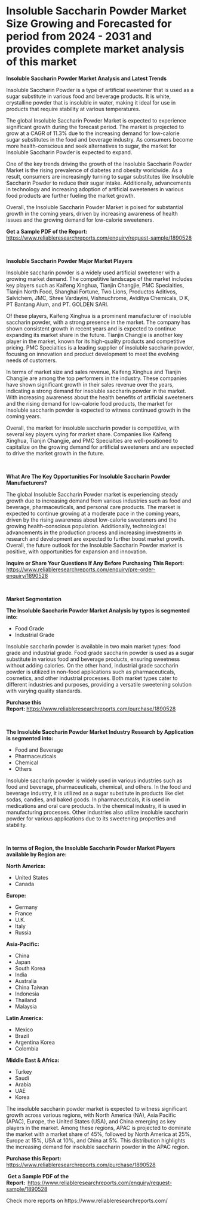 <p><h1>Insoluble Saccharin Powder Market Size Growing and Forecasted for period from 2024 - 2031 and provides complete market analysis of this market</h1></p><p><strong>Insoluble Saccharin Powder Market Analysis and Latest Trends</strong></p>
<p><p>Insoluble Saccharin Powder is a type of artificial sweetener that is used as a sugar substitute in various food and beverage products. It is white, crystalline powder that is insoluble in water, making it ideal for use in products that require stability at various temperatures.</p><p>The global Insoluble Saccharin Powder Market is expected to experience significant growth during the forecast period. The market is projected to grow at a CAGR of 11.3% due to the increasing demand for low-calorie sugar substitutes in the food and beverage industry. As consumers become more health-conscious and seek alternatives to sugar, the market for Insoluble Saccharin Powder is expected to expand.</p><p>One of the key trends driving the growth of the Insoluble Saccharin Powder Market is the rising prevalence of diabetes and obesity worldwide. As a result, consumers are increasingly turning to sugar substitutes like Insoluble Saccharin Powder to reduce their sugar intake. Additionally, advancements in technology and increasing adoption of artificial sweeteners in various food products are further fueling the market growth.</p><p>Overall, the Insoluble Saccharin Powder Market is poised for substantial growth in the coming years, driven by increasing awareness of health issues and the growing demand for low-calorie sweeteners.</p></p>
<p><strong>Get a Sample PDF of the Report:&nbsp;</strong> <a href="https://www.reliableresearchreports.com/enquiry/request-sample/1890528">https://www.reliableresearchreports.com/enquiry/request-sample/1890528</a></p>
<p>&nbsp;</p>
<p><strong>Insoluble Saccharin Powder Major Market Players</strong></p>
<p><p>Insoluble saccharin powder is a widely used artificial sweetener with a growing market demand. The competitive landscape of the market includes key players such as Kaifeng Xinghua, Tianjin Changjie, PMC Specialties, Tianjin North Food, Shanghai Fortune, Two Lions, Productos Aditivos, Salvichem, JMC, Shree Vardayini, Vishnuchrome, Aviditya Chemicals, D K, PT Bantang Alum, and PT. GOLDEN SARI.</p><p>Of these players, Kaifeng Xinghua is a prominent manufacturer of insoluble saccharin powder, with a strong presence in the market. The company has shown consistent growth in recent years and is expected to continue expanding its market share in the future. Tianjin Changjie is another key player in the market, known for its high-quality products and competitive pricing. PMC Specialties is a leading supplier of insoluble saccharin powder, focusing on innovation and product development to meet the evolving needs of customers.</p><p>In terms of market size and sales revenue, Kaifeng Xinghua and Tianjin Changjie are among the top performers in the industry. These companies have shown significant growth in their sales revenue over the years, indicating a strong demand for insoluble saccharin powder in the market. With increasing awareness about the health benefits of artificial sweeteners and the rising demand for low-calorie food products, the market for insoluble saccharin powder is expected to witness continued growth in the coming years.</p><p>Overall, the market for insoluble saccharin powder is competitive, with several key players vying for market share. Companies like Kaifeng Xinghua, Tianjin Changjie, and PMC Specialties are well-positioned to capitalize on the growing demand for artificial sweeteners and are expected to drive the market growth in the future.</p></p>
<p>&nbsp;</p>
<p><strong>What Are The Key Opportunities For Insoluble Saccharin Powder Manufacturers?</strong></p>
<p><p>The global Insoluble Saccharin Powder market is experiencing steady growth due to increasing demand from various industries such as food and beverage, pharmaceuticals, and personal care products. The market is expected to continue growing at a moderate pace in the coming years, driven by the rising awareness about low-calorie sweeteners and the growing health-conscious population. Additionally, technological advancements in the production process and increasing investments in research and development are expected to further boost market growth. Overall, the future outlook for the Insoluble Saccharin Powder market is positive, with opportunities for expansion and innovation.</p></p>
<p><strong>Inquire or Share Your Questions If Any Before Purchasing This Report:</strong> <a href="https://www.reliableresearchreports.com/enquiry/pre-order-enquiry/1890528">https://www.reliableresearchreports.com/enquiry/pre-order-enquiry/1890528</a></p>
<p>&nbsp;</p>
<p><strong>Market Segmentation</strong></p>
<p><strong>The Insoluble Saccharin Powder Market Analysis by types is segmented into:</strong></p>
<p><ul><li>Food Grade</li><li>Industrial Grade</li></ul></p>
<p><p>Insoluble saccharin powder is available in two main market types: food grade and industrial grade. Food grade saccharin powder is used as a sugar substitute in various food and beverage products, ensuring sweetness without adding calories. On the other hand, industrial grade saccharin powder is utilized in non-food applications such as pharmaceuticals, cosmetics, and other industrial processes. Both market types cater to different industries and purposes, providing a versatile sweetening solution with varying quality standards.</p></p>
<p><strong>Purchase this Report:&nbsp;</strong><a href="https://www.reliableresearchreports.com/purchase/1890528">https://www.reliableresearchreports.com/purchase/1890528</a></p>
<p>&nbsp;</p>
<p><strong>The Insoluble Saccharin Powder Market Industry Research by Application is segmented into:</strong></p>
<p><ul><li>Food and Beverage</li><li>Pharmaceuticals</li><li>Chemical</li><li>Others</li></ul></p>
<p><p>Insoluble saccharin powder is widely used in various industries such as food and beverage, pharmaceuticals, chemical, and others. In the food and beverage industry, it is utilized as a sugar substitute in products like diet sodas, candies, and baked goods. In pharmaceuticals, it is used in medications and oral care products. In the chemical industry, it is used in manufacturing processes. Other industries also utilize insoluble saccharin powder for various applications due to its sweetening properties and stability.</p></p>
<p>&nbsp;</p>
<p><strong>In terms of Region, the Insoluble Saccharin Powder Market Players available by Region are:</strong></p>
<p>
    <p> <strong> North America: </strong>
        <ul>
            <li>United States</li>
            <li>Canada</li>
        </ul>
        </p> 
    <p> <strong> Europe: </strong>
        <ul>
            <li>Germany</li>
            <li>France</li>
            <li>U.K.</li>
            <li>Italy</li>
            <li>Russia</li>
        </ul>
        </p> 
    <p> <strong> Asia-Pacific: </strong>
        <ul>
            <li>China</li>
            <li>Japan</li>
            <li>South Korea</li>
            <li>India</li>
            <li>Australia</li>
            <li>China Taiwan</li>
            <li>Indonesia</li>
            <li>Thailand</li>
            <li>Malaysia</li>
        </ul>
        </p> 
    <p> <strong> Latin America: </strong>
        <ul>
            <li>Mexico</li>
            <li>Brazil</li>
            <li>Argentina Korea</li>
            <li>Colombia</li>
        </ul>
        </p> 
    <p> <strong> Middle East & Africa: </strong>
        <ul>
            <li>Turkey</li>
            <li>Saudi</li>
            <li>Arabia</li>
            <li>UAE</li>
            <li>Korea</li>
        </ul>
    </p>
    </p>
<p><p>The insoluble saccharin powder market is expected to witness significant growth across various regions, with North America (NA), Asia Pacific (APAC), Europe, the United States (USA), and China emerging as key players in the market. Among these regions, APAC is projected to dominate the market with a market share of 45%, followed by North America at 25%, Europe at 15%, USA at 10%, and China at 5%. This distribution highlights the increasing demand for insoluble saccharin powder in the APAC region.</p></p>
<p><strong>Purchase this Report: </strong><a href="https://www.reliableresearchreports.com/purchase/1890528">https://www.reliableresearchreports.com/purchase/1890528</a></p>
<p>&nbsp;<strong>Get a Sample PDF of the Report:&nbsp;&nbsp;</strong><a href="https://www.reliableresearchreports.com/enquiry/request-sample/1890528">https://www.reliableresearchreports.com/enquiry/request-sample/1890528</a></p>
<p><strong></strong></p>
<p>Check more reports on https://www.reliableresearchreports.com/</p>